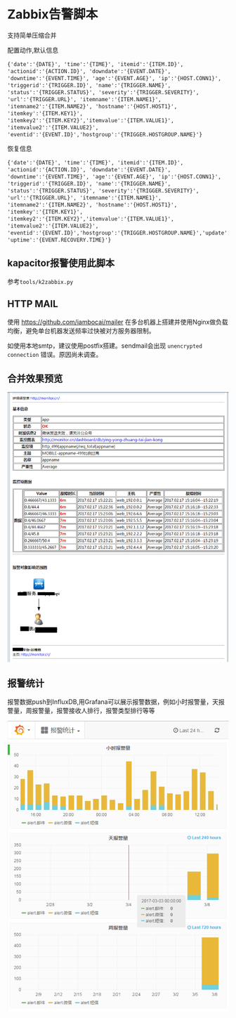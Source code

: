 # Zabbix告警脚本
支持简单压缩合并

配置动作,默认信息

```
{'date':'{DATE}', 'time':'{TIME}', 'itemid':'{ITEM.ID}', 'actionid':'{ACTION.ID}', 'downdate':'{EVENT.DATE}', 'downtime':'{EVENT.TIME}', 'age':'{EVENT.AGE}', 'ip':'{HOST.CONN1}', 'triggerid':'{TRIGGER.ID}', 'name':'{TRIGGER.NAME}', 'status':'{TRIGGER.STATUS}', 'severity':'{TRIGGER.SEVERITY}', 'url':'{TRIGGER.URL}', 'itemname':'{ITEM.NAME1}', 'itemname2':'{ITEM.NAME2}', 'hostname':'{HOST.HOST1}', 'itemkey':'{ITEM.KEY1}', 'itemkey2':'{ITEM.KEY2}','itemvalue':'{ITEM.VALUE1}', 'itemvalue2':'{ITEM.VALUE2}', 'eventid':'{EVENT.ID}','hostgroup':'{TRIGGER.HOSTGROUP.NAME}'}
```

恢复信息

```
{'date':'{DATE}', 'time':'{TIME}', 'itemid':'{ITEM.ID}', 'actionid':'{ACTION.ID}', 'downdate':'{EVENT.DATE}', 'downtime':'{EVENT.TIME}', 'age':'{EVENT.AGE}', 'ip':'{HOST.CONN1}', 'triggerid':'{TRIGGER.ID}', 'name':'{TRIGGER.NAME}', 'status':'{TRIGGER.STATUS}', 'severity':'{TRIGGER.SEVERITY}', 'url':'{TRIGGER.URL}', 'itemname':'{ITEM.NAME1}', 'itemname2':'{ITEM.NAME2}', 'hostname':'{HOST.HOST1}', 'itemkey':'{ITEM.KEY1}', 'itemkey2':'{ITEM.KEY2}','itemvalue':'{ITEM.VALUE1}', 'itemvalue2':'{ITEM.VALUE2}', 'eventid':'{EVENT.ID}','hostgroup':'{TRIGGER.HOSTGROUP.NAME}','update':'{EVENT.RECOVERY.DATE}', 'uptime':'{EVENT.RECOVERY.TIME}'}
```
## kapacitor报警使用此脚本
参考`tools/k2zabbix.py`

## HTTP MAIL
使用 <https://github.com/iambocai/mailer> 在多台机器上搭建并使用Nginx做负载均衡，避免单台机器发送频率过快被对方服务器限制。

如使用本地smtp，建议使用postfix搭建。sendmail会出现 `unencrypted connection` 错误。原因尚未调查。

## 合并效果预览

![](preview/alert-reduce.png)

## 报警统计
报警数据push到InfluxDB,用Grafana可以展示报警数据，例如小时报警量，天报警量，周报警量，报警接收人排行，报警类型排行等等

![](preview/alertlog.png)
